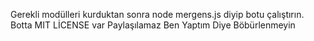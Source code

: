 Gerekli modülleri kurduktan sonra node mergens.js diyip botu çalıştırın.
Botta MIT LİCENSE var Paylaşılamaz Ben Yaptım Diye Böbürlenmeyin
